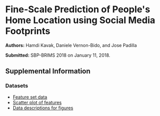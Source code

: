 # Fine-Scale Prediction of People's Home Location using Social Media Footprints

**Authors:** Hamdi Kavak, Daniele Vernon-Bido, and Jose Padilla

**Submitted:** SBP-BRIMS 2018 on January 11, 2018.

## Supplemental Information

### Datasets
* [Feature set data](data/training_test_set_anonymized.csv) 
* [Scatter plot of features](visualize%20features.ipynb)
* [Data descriptions for figures](supplemental.pdf)


